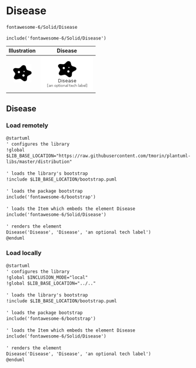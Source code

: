 # Disease


```text
fontawesome-6/Solid/Disease
```

```text
include('fontawesome-6/Solid/Disease')
```



| Illustration | Disease |
| :---: | :---: |
| ![illustration for Illustration](../../fontawesome-6/Solid/Disease.png) | ![illustration for Disease](../../fontawesome-6/Solid/Disease.Local.png) |




## Disease

### Load remotely
```plantuml
@startuml
' configures the library
!global $LIB_BASE_LOCATION="https://raw.githubusercontent.com/tmorin/plantuml-libs/master/distribution"

' loads the library's bootstrap
!include $LIB_BASE_LOCATION/bootstrap.puml

' loads the package bootstrap
include('fontawesome-6/bootstrap')

' loads the Item which embeds the element Disease
include('fontawesome-6/Solid/Disease')

' renders the element
Disease('Disease', 'Disease', 'an optional tech label')
@enduml
```

### Load locally
```plantuml
@startuml
' configures the library
!global $INCLUSION_MODE="local"
!global $LIB_BASE_LOCATION="../.."

' loads the library's bootstrap
!include $LIB_BASE_LOCATION/bootstrap.puml

' loads the package bootstrap
include('fontawesome-6/bootstrap')

' loads the Item which embeds the element Disease
include('fontawesome-6/Solid/Disease')

' renders the element
Disease('Disease', 'Disease', 'an optional tech label')
@enduml
```

